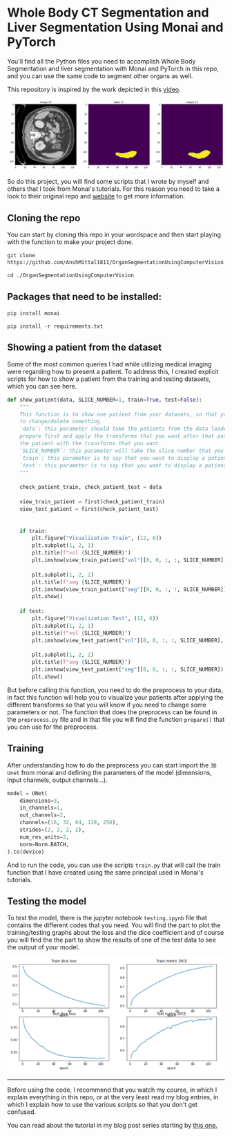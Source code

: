 <!-- [![GitHub issues](https://img.shields.io/github/issues/amine0110/Liver-Segmentation-Using-Monai-and-PyTorch)](https://github.com/amine0110/Liver-Segmentation-Using-Monai-and-PyTorch/issues) [![GitHub stars](https://img.shields.io/github/stars/amine0110/Liver-Segmentation-Using-Monai-and-PyTorch)](https://github.com/amine0110/Liver-Segmentation-Using-Monai-and-PyTorch/stargazers) [![GitHub license](https://img.shields.io/github/license/amine0110/Liver-Segmentation-Using-Monai-and-PyTorch)](https://github.com/amine0110/Liver-Segmentation-Using-Monai-and-PyTorch) [![GitHub forks](https://img.shields.io/github/forks/amine0110/Liver-Segmentation-Using-Monai-and-PyTorch)](https://github.com/amine0110/Liver-Segmentation-Using-Monai-and-PyTorch/network) ![PyPI - Python Version](https://img.shields.io/pypi/pyversions/torch) [![YouTube Video Views](https://img.shields.io/youtube/views/AU4KlXKKnac?style=social)](https://youtu.be/AU4KlXKKnac) ![GitHub watchers](https://img.shields.io/github/watchers/amine0110/Liver-Segmentation-Using-Monai-and-PyTorch?style=social) -->
# Whole Body CT Segmentation and Liver Segmentation Using Monai and PyTorch
You'll find all the Python files you need to accomplish Whole Body Segmentation and liver segmentation with Monai and PyTorch in this repo, and you can use the same code to segment other organs as well.

This repository is inspired by the work depicted in this [video](https://www.youtube.com/watch?v=NA8_Yi_q7X4).

![Output image](https://github.com/AnshMittal1811/OrganSegmentationUsingComputerVision/blob/master/images/liver_segmentation.PNG)

So do this project, you will find some scripts that I wrote by myself and others that I took from Monai's tutorials. For this reason you need to take a look to their original repo and [website](https://monai.io/) to get more information.

## Cloning the repo
You can start by cloning this repo in your wordspace and then start playing with the function to make your project done.
```
git clone https://github.com/AnshMittal1811/OrganSegmentationUsingComputerVision
```
```
cd ./OrganSegmentationUsingComputerVision
```
## Packages that need to be installed:
```
pip install monai
```
```
pip install -r requirements.txt
```
## Showing a patient from the dataset
Some of the most common queries I had while utilizing medical imaging were regarding how to present a patient. To address this, I created explicit scripts for how to show a patient from the training and testing datasets, which you can see here.

```Python
def show_patient(data, SLICE_NUMBER=1, train=True, test=False):
    """
    This function is to show one patient from your datasets, so that you can si if the it is okay or you need 
    to change/delete something.
    `data`: this parameter should take the patients from the data loader, which means you need to can the function
    prepare first and apply the transforms that you want after that pass it to this function so that you visualize 
    the patient with the transforms that you want.
    `SLICE_NUMBER`: this parameter will take the slice number that you want to display/show
    `train`: this parameter is to say that you want to display a patient from the training data (by default it is true)
    `test`: this parameter is to say that you want to display a patient from the testing patients.
    """

    check_patient_train, check_patient_test = data

    view_train_patient = first(check_patient_train)
    view_test_patient = first(check_patient_test)

    
    if train:
        plt.figure("Visualization Train", (12, 6))
        plt.subplot(1, 2, 1)
        plt.title(f"vol {SLICE_NUMBER}")
        plt.imshow(view_train_patient["vol"][0, 0, :, :, SLICE_NUMBER], cmap="gray")

        plt.subplot(1, 2, 2)
        plt.title(f"seg {SLICE_NUMBER}")
        plt.imshow(view_train_patient["seg"][0, 0, :, :, SLICE_NUMBER])
        plt.show()
    
    if test:
        plt.figure("Visualization Test", (12, 6))
        plt.subplot(1, 2, 1)
        plt.title(f"vol {SLICE_NUMBER}")
        plt.imshow(view_test_patient["vol"][0, 0, :, :, SLICE_NUMBER], cmap="gray")

        plt.subplot(1, 2, 2)
        plt.title(f"seg {SLICE_NUMBER}")
        plt.imshow(view_test_patient["seg"][0, 0, :, :, SLICE_NUMBER])
        plt.show()

```

But before calling this function, you need to do the preprocess to your data, in fact this function will help you to visualize your patients after applying the different transforms so that you will know if you need to change some parameters or not.
The function that does the preprocess can be found in the `preprocess.py` file and in that file you will find the function `prepare()` that you can use for the preprocess.

## Training
After understanding how to do the preprocess you can start import the `3D Unet` from monai and defining the parameters of the model (dimensions, input channels, output channels...).

```Python
model = UNet(
    dimensions=3,
    in_channels=1,
    out_channels=2,
    channels=(16, 32, 64, 128, 256), 
    strides=(2, 2, 2, 2),
    num_res_units=2,
    norm=Norm.BATCH,
).to(device)
```

And to run the code, you can use the scripts `train.py` that will call the train function that I have created using the same principal used in Monai's tutorials.

## Testing the model
To test the model, there is the jupyter notebook `testing.ipynb` file that contains the different codes that you need. You will find the part to plot the training/testing graphs about the loss and the dice coefficient and of course you will find the the part to show the results of one of the test data to see the output of your model.

![Output image](https://github.com/AnshMittal1811/OrganSegmentationUsingComputerVision/blob/master/images/graphs.PNG)

----------------------------------------------------------------------------------------------------------------------------------
Before using the code, I recommend that you watch my course, in which I explain everything in this repo, or at the very least read my blog entries, in which I explain how to use the various scripts so that you don't get confused.

You can read about the tutorial in my blog post series starting by [this one.](https://pycad.co/liver-segmentation-part-1/)

